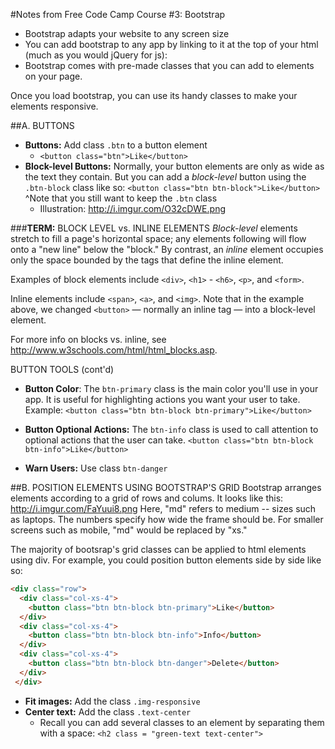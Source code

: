 #Notes from Free Code Camp Course #3: Bootstrap
- Bootstrap adapts your website to any screen size
- You can add bootstrap to any app by linking to it at the top of your html (much as you would jQuery for js): <link rel="stylesheet" href="//maxcdn.bootstrapcdn.com/bootstrap/3.3.1/css/bootstrap.min.css"/>
- Bootstrap comes with pre-made classes that you can add to elements on your page.

Once you load bootstrap, you can use its handy classes to make your elements responsive.

##A. BUTTONS
  * **Buttons:** Add class `.btn` to a button element
    - `<button class="btn">Like</button>`
  * **Block-level Buttons:** Normally, your button elements are only as wide as the text they contain. But you can add a *block-level* button using the `.btn-block` class like so:
      `<button class="btn btn-block">Like</button>`
      ^Note that you still want to keep the `.btn` class
    - Illustration: http://i.imgur.com/O32cDWE.png

###**TERM:** BLOCK LEVEL vs. INLINE ELEMENTS
*Block-level* elements stretch to fill a page's horizontal space; any elements following will flow onto a "new line" below the "block." By contrast, an *inline* element occupies only the space bounded by the tags that define the inline element.

Examples of block elements include `<div>`, `<h1>` - `<h6>`, `<p>`, and `<form>`.

Inline elements include `<span>`, `<a>`, and `<img>`. Note that in the example above, we changed `<button>` — normally an inline tag — into a block-level element.

For more info on blocks vs. inline, see http://www.w3schools.com/html/html_blocks.asp.

BUTTON TOOLS (cont'd)
  * **Button Color**: The `btn-primary` class is the main color you'll use in your app. It is useful for highlighting actions you want your user to take.
  Example: `<button class="btn btn-block btn-primary">Like</button>`

  * **Button Optional Actions:** The `btn-info` class is used to call attention to optional actions that the user can take.
  `<button class="btn btn-block btn-info">Like</button>`

  * **Warn Users:** Use class `btn-danger`

##B. POSITION ELEMENTS USING BOOTSTRAP'S GRID
Bootstrap arranges elements according to a grid of rows and colums. It looks like this:
http://i.imgur.com/FaYuui8.png
Here, "md" refers to medium -- sizes such as laptops. The numbers specify how wide the frame should be. For smaller screens such as mobile, "md" would be replaced by "xs."

The majority of bootsrap's grid classes can be applied to html elements using div. For example, you could position button elements side by side like so:
```html
<div class="row">
  <div class="col-xs-4">
    <button class="btn btn-block btn-primary">Like</button>
  </div>
  <div class="col-xs-4">
    <button class="btn btn-block btn-info">Info</button>
  </div>
  <div class="col-xs-4">
    <button class="btn btn-block btn-danger">Delete</button>
  </div>
 </div>
```


  * **Fit images:** Add the class `.img-responsive`
  * **Center text:** Add the class `.text-center`
    - Recall you can add several classes to an element by separating them with a space: `<h2 class = "green-text text-center">`
